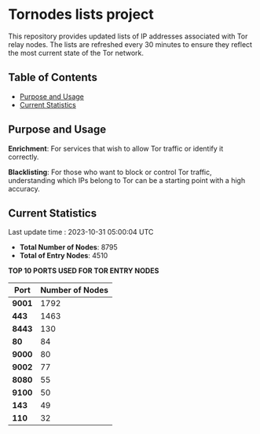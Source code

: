 # Tornodes lists project

This repository provides updated lists of IP addresses associated with Tor relay nodes. The lists are refreshed every 30 minutes to ensure they reflect the most current state of the Tor network.

## Table of Contents

- [Purpose and Usage](#purpose-and-usage)
- [Current Statistics](#current-statistics)


## Purpose and Usage

**Enrichment**: For services that wish to allow Tor traffic or identify it correctly.

**Blacklisting**: For those who want to block or control Tor traffic, understanding which IPs belong to Tor can be a starting point with a high accuracy.

## Current Statistics

Last update time : 2023-10-31 05:00:04 UTC

- **Total Number of Nodes**: 8795
- **Total of Entry Nodes**: 4510

**TOP 10 PORTS USED FOR TOR ENTRY NODES**

| **Port** | **Number of Nodes** |
|------|-----------------|
| **9001**   | 1792  |
| **443**   | 1463  |
| **8443**   | 130  |
| **80**   | 84  |
| **9000**   | 80  |
| **9002**   | 77  |
| **8080**   | 55  |
| **9100**   | 50  |
| **143**   | 49  |
| **110**   | 32  |

